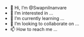 - 👋 Hi, I’m @Swapnilnanvare
- 👀 I’m interested in ...
- 🌱 I’m currently learning ...
- 💞️ I’m looking to collaborate on ...
- 📫 How to reach me ...

<!---
Swapnilnanvare/Swapnilnanvare is a ✨ special ✨ repository because its `README.md` (this file) appears on your GitHub profile.
You can click the Preview link to take a look at your changes.
--->
